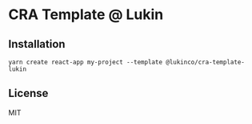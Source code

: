 # CRA Template @ Lukin

## Installation

```
yarn create react-app my-project --template @lukinco/cra-template-lukin
```

## License

MIT
